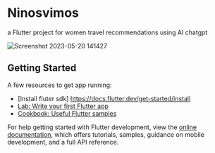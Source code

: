 # Ninosvimos

a Flutter project for women travel recommendations using AI chatgpt

![Screenshot 2023-05-20 141427](https://github.com/fedesenmartin/ninosvimos/assets/17075982/4a935859-51e4-4280-91f0-3a10581153bd)


## Getting Started


A few resources to get app running:
- [Install fluter sdk] https://docs.flutter.dev/get-started/install
- [Lab: Write your first Flutter app](https://docs.flutter.dev/get-started/codelab)
- [Cookbook: Useful Flutter samples](https://docs.flutter.dev/cookbook)

For help getting started with Flutter development, view the
[online documentation](https://docs.flutter.dev/), which offers tutorials,
samples, guidance on mobile development, and a full API reference.
